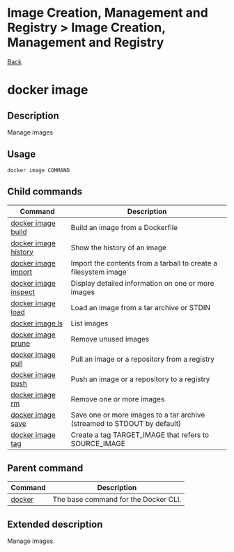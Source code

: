 # Image Creation, Management and Registry > Image Creation, Management and Registry

[Back](./ReadMe.md)

docker image
============

Description[](https://docs.docker.com/engine/reference/commandline/image/#usage#description)
--------------------------------------------------------------------------------------------

Manage images

Usage[](https://docs.docker.com/engine/reference/commandline/image/#usage#usage)
--------------------------------------------------------------------------------

```
docker image COMMAND

```

Child commands[](https://docs.docker.com/engine/reference/commandline/image/#usage#child-commands)
--------------------------------------------------------------------------------------------------

| Command | Description |
| --- | --- |
| [docker image build](https://docs.docker.com/engine/reference/commandline/image_build/) | Build an image from a Dockerfile |
| [docker image history](https://docs.docker.com/engine/reference/commandline/image_history/) | Show the history of an image |
| [docker image import](https://docs.docker.com/engine/reference/commandline/image_import/) | Import the contents from a tarball to create a filesystem image |
| [docker image inspect](https://docs.docker.com/engine/reference/commandline/image_inspect/) | Display detailed information on one or more images |
| [docker image load](https://docs.docker.com/engine/reference/commandline/image_load/) | Load an image from a tar archive or STDIN |
| [docker image ls](https://docs.docker.com/engine/reference/commandline/image_ls/) | List images |
| [docker image prune](https://docs.docker.com/engine/reference/commandline/image_prune/) | Remove unused images |
| [docker image pull](https://docs.docker.com/engine/reference/commandline/image_pull/) | Pull an image or a repository from a registry |
| [docker image push](https://docs.docker.com/engine/reference/commandline/image_push/) | Push an image or a repository to a registry |
| [docker image rm](https://docs.docker.com/engine/reference/commandline/image_rm/) | Remove one or more images |
| [docker image save](https://docs.docker.com/engine/reference/commandline/image_save/) | Save one or more images to a tar archive (streamed to STDOUT by default) |
| [docker image tag](https://docs.docker.com/engine/reference/commandline/image_tag/) | Create a tag TARGET_IMAGE that refers to SOURCE_IMAGE |

Parent command[](https://docs.docker.com/engine/reference/commandline/image/#usage#parent-command)
--------------------------------------------------------------------------------------------------

| Command | Description |
| --- | --- |
| [docker](https://docs.docker.com/engine/reference/commandline/docker) | The base command for the Docker CLI. |

Extended description[](https://docs.docker.com/engine/reference/commandline/image/#usage#extended-description)
--------------------------------------------------------------------------------------------------------------

Manage images.